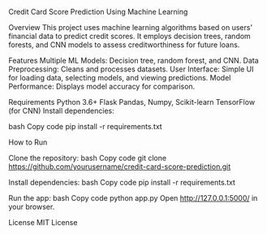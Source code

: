 Credit Card Score Prediction Using Machine Learning

Overview
This project uses machine learning algorithms based on users' financial data to predict credit scores. It employs decision trees, random forests, and CNN models to assess creditworthiness for future loans.

Features
Multiple ML Models: Decision tree, random forest, and CNN.
Data Preprocessing: Cleans and processes datasets.
User Interface: Simple UI for loading data, selecting models, and viewing predictions.
Model Performance: Displays model accuracy for comparison.

Requirements
Python 3.6+
Flask
Pandas, Numpy, Scikit-learn
TensorFlow (for CNN)
Install dependencies:

bash
Copy code
pip install -r requirements.txt

How to Run

Clone the repository:
bash
Copy code
git clone https://github.com/yourusername/credit-card-score-prediction.git

Install dependencies:
bash
Copy code
pip install -r requirements.txt

Run the app:
bash
Copy code
python app.py
Open http://127.0.0.1:5000/ in your browser.



License
MIT License
